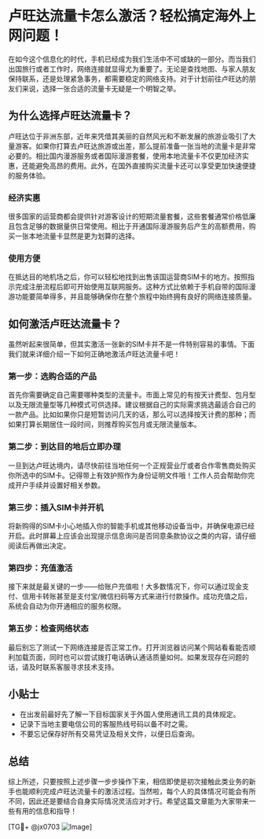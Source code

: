 # 卢旺达流量卡怎么激活？轻松搞定海外上网问题！

在如今这个信息化的时代，手机已经成为我们生活中不可或缺的一部分。而当我们出国旅行或者工作时，网络连接就显得尤为重要了。无论是查找地图、与家人朋友保持联系，还是处理紧急事务，都需要稳定的网络支持。对于计划前往卢旺达的朋友们来说，选择一张合适的流量卡无疑是一个明智之举。

## 为什么选择卢旺达流量卡？

卢旺达位于非洲东部，近年来凭借其美丽的自然风光和不断发展的旅游业吸引了大量游客。如果你打算去卢旺达旅游或出差，那么提前准备一张当地的流量卡是非常必要的。相比国内漫游服务或者国际漫游套餐，使用本地流量卡不仅更加经济实惠，还能避免高昂的费用。此外，在国外直接购买流量卡还可以享受更加快速便捷的服务体验。

### 经济实惠

很多国家的运营商都会提供针对游客设计的短期流量套餐，这些套餐通常价格低廉且包含足够的数据量供日常使用。相比于开通国际漫游服务后产生的高额费用，购买一张本地流量卡显然是更为划算的选择。

### 使用方便

在抵达目的地机场之后，你可以轻松地找到出售该国运营商SIM卡的地方。按照指示完成注册流程后即可开始使用互联网服务。这种方式比依赖于手机自带的国际漫游功能要简单得多，并且能够确保你在整个旅程中始终拥有良好的网络连接质量。

## 如何激活卢旺达流量卡？

虽然听起来很简单，但其实激活一张新的SIM卡并不是一件特别容易的事情。下面我们就来详细介绍一下如何正确地激活卢旺达流量卡吧！

### 第一步：选购合适的产品

首先你需要确定自己需要哪种类型的流量卡。市面上常见的有按天计费型、包月型以及无限流量型等几种模式可供选择。建议根据自己的实际需求挑选最适合自己的一款产品。比如如果你只是短暂访问几天的话，那么可以选择按天计费的那种；而如果打算长期居住一段时间，则推荐购买包月或无限流量版本。

### 第二步：到达目的地后立即办理

一旦到达卢旺达境内，请尽快前往当地任何一个正规营业厅或者合作零售商处购买你所选中的SIM卡。记得带上有效护照作为身份证明文件哦！工作人员会帮助你完成开户手续并设置好相关参数。

### 第三步：插入SIM卡并开机

将新购得的SIM卡小心地插入你的智能手机或其他移动设备当中，并确保电源已经开启。此时屏幕上应该会出现提示信息询问是否同意条款协议之类的内容，请仔细阅读后再做出决定。

### 第四步：充值激活

接下来就是最关键的一步——给账户充值啦！大多数情况下，你可以通过现金支付、信用卡转账甚至是支付宝/微信扫码等方式来进行付款操作。成功充值之后，系统会自动为你开通相应的服务权限。

### 第五步：检查网络状态

最后别忘了测试一下网络连接是否正常工作。打开浏览器访问某个网站看看能否顺利加载页面，同时也可以尝试拨打电话确认通话质量如何。如果发现存在问题的话，请及时联系客服寻求技术支持。

## 小贴士

- 在出发前最好先了解一下目标国家关于外国人使用通讯工具的具体规定。
- 记录下当地主要电信公司的客服热线号码以备不时之需。
- 不要忘记保存好所有交易凭证及相关文件，以便日后查询。

## 总结

综上所述，只要按照上述步骤一步步操作下来，相信即使是初次接触此类业务的新手也能顺利完成卢旺达流量卡的激活过程。当然啦，每个人的具体情况可能会有所不同，因此还是要结合自身实际情况灵活应对才行。希望这篇文章能为大家带来一些有用的信息和指导！

[TG💪+ @jx0703 ![Image](https://github.com/user-attachments/assets/dbca1d08-cadb-493c-b0ec-ad6f7a83f270)]